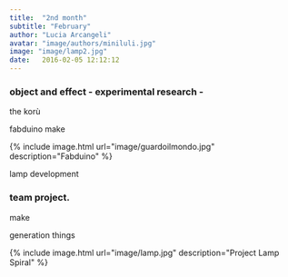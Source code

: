 ```yaml
---
title:  "2nd month"
subtitle: "February"
author: "Lucia Arcangeli"
avatar: "image/authors/miniluli.jpg"
image: "image/lamp2.jpg"
date:   2016-02-05 12:12:12
---
```


### object and effect - experimental research -

the korù 

fabduino make

{% include image.html url="image/guardoilmondo.jpg" description="Fabduino" %}

lamp development

### team project.

make

generation things

{% include image.html url="image/lamp.jpg" description="Project Lamp Spiral" %}